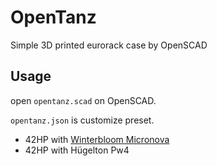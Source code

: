 # OpenTanz
Simple 3D printed eurorack case by OpenSCAD


## Usage
open `opentanz.scad` on OpenSCAD.

`opentanz.json` is customize preset.
+ 42HP with [Winterbloom Micronova]([url](https://winterbloom.com/shop/micronova))
+ 42HP with Hügelton Pw4
